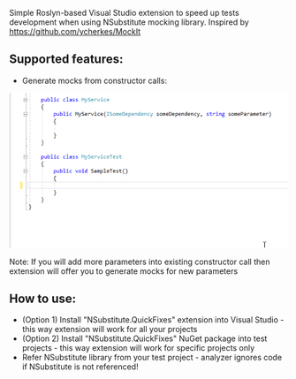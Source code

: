 Simple Roslyn-based Visual Studio extension to speed up tests development when using NSubstitute mocking library. Inspired by https://github.com/ycherkes/MockIt

## Supported features:
* Generate mocks from constructor calls:

![](https://github.com/Litee/NSubstitute.QuickFixes/blob/master/media/nsubstitute-generate-mocks-as-fields.gif)

Note: If you will add more parameters into existing constructor call then extension will offer you to generate mocks for new parameters

## How to use:
* (Option 1) Install "NSubstitute.QuickFixes" extension into Visual Studio - this way extension will work for all your projects
* (Option 2) Install "NSubstitute.QuickFixes" NuGet package into test projects - this way extension will work for specific projects only
* Refer NSubstitute library from your test project - analyzer ignores code if NSubstitute is not referenced!
